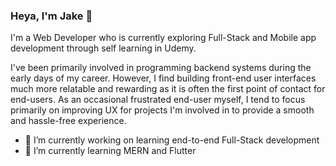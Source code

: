 ### Heya, I'm Jake 👋

I'm a Web Developer who is currently exploring Full-Stack and Mobile app development through self learning in Udemy.

I've been primarily involved in programming backend systems during the early days of my career. However, I find building front-end user interfaces much more relatable and rewarding as it is often the first point of contact for end-users. As an occasional frustrated end-user myself, I tend to focus primarily on improving UX for projects I'm involved in to provide a smooth and hassle-free experience.

- 🔭 I’m currently working on learning end-to-end Full-Stack development
- 🌱 I’m currently learning MERN and Flutter

<!--
**JChinoz/JChinoz** is a ✨ _special_ ✨ repository because its `README.md` (this file) appears on your GitHub profile.

Here are some ideas to get you started:



- 👯 I’m looking to collaborate on ...
- 🤔 I’m looking for help with ...
- 💬 Ask me about ...
- 📫 How to reach me: ...
- 😄 Pronouns: ...
- ⚡ Fun fact: ...
-->
